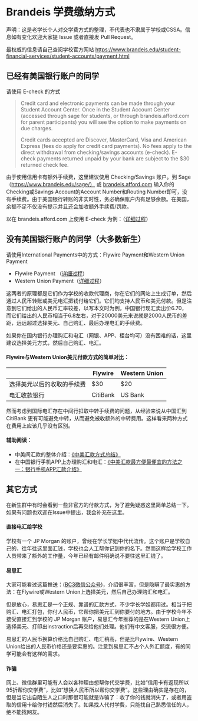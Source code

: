 # Brandeis 学费缴纳方式

声明：这是老学长个人对交学费方式的整理，不代表也不隶属于学校或CSSA。信息如有变化欢迎大家提 Issue 或者直接发 Pull Request。

最权威的信息请自己查阅学校官方网站
https://www.brandeis.edu/student-financial-services/student-accounts/payment.html

## 已经有美国银行账户的同学

请使用 E-check 的方式

> Credit card and electronic payments can be made through your Student Account Center. Once in the Student Account Center (accessed through sage for students, or through brandeis.afford.com for parent participants) you will see the option to make payments on due charges.
>
> Credit cards accepted are Discover, MasterCard, Visa and American Express (fees do apply for credit card payments).  No fees apply to the direct withdrawal from checking/savings accounts (e-check). E-check payments returned unpaid by your bank are subject to the $30 returned check fee.

由于使用信用卡有额外手续费，这里建议使用 Checking/Savings 账户。到 Sage（https://www.brandeis.edu/sage/） 或 [brandeis.afford.com](https://brandeis.afford.com) 输入你的Checking或Savings Account的Account Number和Routing Number即可，没有手续费。由于美国银行转账的非实时性，务必确保账户内有足够余额。在美国，余额不足不仅没有提示并且还会加收额外手续费/罚款。

以在 brandeis.afford.com 上使用 E-check 为例：（[详细过程](Echeck.md)）

## 没有美国银行账户的同学（大多数新生）

请使用International Payments中的方式：Flywire Payment和Western Union Payment

- Flywire Payment （[详细过程](Flywire.md)）
- Western Union Payment（[详细过程](WesternUnion.md)）

这两者的原理都是它们作为学校的收款代理商，你在它们的网站上生成订单，然后通过人民币转账或美元电汇把钱付给它们。它们均支持人民币和美元付款。但是注意到它们给出的人民币汇率较差，以写本文时为例，中国银行现汇卖出价6.70，而它们给出的人民币相当于6.8左右，对于20000美元来说就是2000人民币的差距，远远超过选择美元、自己购汇、最后办理电汇的手续费。

如果你在国内银行办理购汇和电汇（网银、APP、柜台均可）没有困难的话，这里建议选择美元方式，然后自己购汇、电汇。

#### Flywire与Western Union美元付款方式的简单对比：
|                      |Flywire |Western Union|
|----------------------|--------|-------------|
|选择美元以后的收取的手续费|$30     |$20          |
|电汇收款银行            |CitiBank|US Bank      |

然而考虑到国际电汇存在中间行扣取中转手续费的问题，从经验来说从中国汇到 CitiBank 更有可能避免中转，从而避免被收额外的中转费用。这样看来两种方式在费用上应该几乎没有区别。

#### 辅助阅读：
- 中美间汇款的整体介绍：[《中美汇款方式总结》](https://www.uscreditcardguide.com/transfer-money-from-china-to-america-comparison-and-summary/)
- 在中国银行手机APP上办理购汇和电汇：[《中美汇款最方便最便宜的方法之一：银行手机APP汇款介绍》](https://www.uscreditcardguide.com/zhongmeihuikuanzuifangbiandefangfazhiyishoujiapphuikuanjieshao/)

## 其它方式

在新生群中有时会看到一些非官方的付款方式，为了避免疑惑这里简单总结一下。如果有问题也欢迎在Issue中提出，我会补充在这里。

#### 直接电汇给学校

学校有一个 JP Morgan 的账户，曾经在学长学姐中代代流传。这个账户是学校自己的，往年往这里面汇钱，学校也会人工帮你记到你的名下。然而这样给学校工作人员带来了额外的工作量，今年已经有邮件明确说不要往这里汇钱了。

#### 易思汇

大家可能看过这篇推送：([BC3微信公众号](https://mp.weixin.qq.com/s/0VT4LxGFsvEDKfU4bP4UmQ))，介绍很丰富，但是隐瞒了最实惠的方法：在Flywire或Western Union上选择美元，然后自己办理购汇和电汇。

但是放心，易思汇是一个正规、靠谱的汇款方式，不少学长学姐都用过。相当于把购汇、电汇打包，你付人民币，它帮你把美元汇到你要付的地方。由于学校今年不接受直接汇到学校的 JP Morgan 账户，易思汇今年推荐的是在Western Union上选择美元、打印出instraction后再交给他们处理。他们有中文客服，交流很方便。

易思汇的人民币换算价格比自己购汇、电汇稍高，但是比Flywire、Western Union给出的人民币价格还是要实惠的。注意到易思汇不占个人外汇额度，有的同学可能会有这样的需求。

#### 诈骗

网上、微信群里可能有人会以各种理由想帮你代交学费，比如“信用卡有返现所以95折帮你交学费”，比如“想换人民币所以帮你交学费”。这些理由确实是存在的，但是当它出自陌生人之口时那很可能就是诈骗了：收了你的钱就消失了，或者用盗取的信用卡给你付钱然后消失了。如果找人代付学费，只能找自己熟悉信任的人，绝不能找网友。